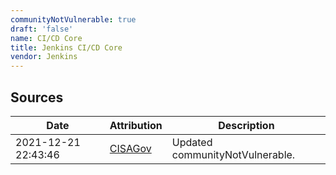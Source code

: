 ```yaml
---
communityNotVulnerable: true
draft: 'false'
name: CI/CD Core
title: Jenkins CI/CD Core
vendor: Jenkins
---
```





## Sources
| Date | Attribution | Description |
| --- | --- | --- |
| 2021-12-21 22:43:46 | [CISAGov](https://raw.githubusercontent.com/cisagov/log4j-affected-db/develop/README.md) | Updated communityNotVulnerable.  |
